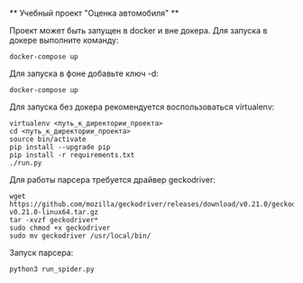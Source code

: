 ** Учебный проект "Оценка автомобиля" **

Проект может быть запущен в docker и вне докера. 
Для запуска в докере выполните команду:

```
docker-compose up
```

Для запуска в фоне добавьте ключ -d:

```
docker-compose up
```


Для запуска без докера рекомендуется воспользоваться virtualenv:
```
virtualenv <путь_к_директории_проекта>
cd <путь_к_директории_проекта>
source bin/activate
pip install --upgrade pip
pip install -r requirements.txt
./run.py
```

Для работы парсера требуется драйвер geckodriver:
```
wget https://github.com/mozilla/geckodriver/releases/download/v0.21.0/geckodriver-v0.21.0-linux64.tar.gz
tar -xvzf geckodriver*
sudo chmod +x geckodriver
sudo mv geckodriver /usr/local/bin/
```

Запуск парсера:
```
python3 run_spider.py
```